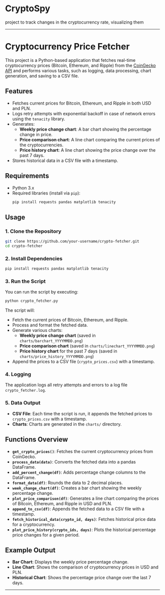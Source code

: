 # CryptoSpy
project to track changes in the cryptocurrency rate, visualizing them


---

# Cryptocurrency Price Fetcher

This project is a Python-based application that fetches real-time cryptocurrency prices (Bitcoin, Ethereum, and Ripple) from the [CoinGecko API](https://www.coingecko.com/en/api) and performs various tasks, such as logging, data processing, chart generation, and saving to a CSV file.

## Features

- Fetches current prices for Bitcoin, Ethereum, and Ripple in both USD and PLN.
- Logs retry attempts with exponential backoff in case of network errors using the `tenacity` library.
- Generates:
  - **Weekly price change chart**: A bar chart showing the percentage change in price.
  - **Price comparison chart**: A line chart comparing the current prices of the cryptocurrencies.
  - **Price history chart**: A line chart showing the price change over the past 7 days.
- Stores historical data in a CSV file with a timestamp.
  
## Requirements

- Python 3.x
- Required libraries (install via `pip`):
  ```bash
  pip install requests pandas matplotlib tenacity
  ```

## Usage

### 1. Clone the Repository

```bash
git clone https://github.com/your-username/crypto-fetcher.git
cd crypto-fetcher
```

### 2. Install Dependencies

  ```bash
  pip install requests pandas matplotlib tenacity
  ```

### 3. Run the Script

You can run the script by executing:

```bash
python crypto_fetcher.py
```

The script will:
- Fetch the current prices of Bitcoin, Ethereum, and Ripple.
- Process and format the fetched data.
- Generate various charts:
  - **Weekly price change chart** (saved in `charts/barchart_YYYYMMDD.png`)
  - **Price comparison chart** (saved in `charts/linechart_YYYYMMDD.png`)
  - **Price history chart** for the past 7 days (saved in `charts/price_history_YYYYMMDD.png`)
- Append the prices to a CSV file (`crypto_prices.csv`) with a timestamp.

### 4. Logging

The application logs all retry attempts and errors to a log file `crypto_fetcher.log`.

### 5. Data Output

- **CSV File**: Each time the script is run, it appends the fetched prices to `crypto_prices.csv` with a timestamp.
- **Charts**: Charts are generated in the `charts/` directory.

## Functions Overview

- **`get_crypto_prices()`**: Fetches the current cryptocurrency prices from CoinGecko.
- **`process_data(data)`**: Converts the fetched data into a pandas DataFrame.
- **`add_percent_change(df)`**: Adds percentage change columns to the DataFrame.
- **`format_data(df)`**: Rounds the data to 2 decimal places.
- **`week_change_chart(df)`**: Creates a bar chart showing the weekly percentage change.
- **`plot_price_comparison(df)`**: Generates a line chart comparing the prices of Bitcoin, Ethereum, and Ripple in USD and PLN.
- **`append_to_csv(df)`**: Appends the fetched data to a CSV file with a timestamp.
- **`fetch_historical_data(crypto_id, days)`**: Fetches historical price data for a cryptocurrency.
- **`plot_price_history(crypto_ids, days)`**: Plots the historical percentage price changes for a given period.

## Example Output

- **Bar Chart**: Displays the weekly price percentage change.
- **Line Chart**: Shows the comparison of cryptocurrency prices in USD and PLN.
- **Historical Chart**: Shows the percentage price change over the last 7 days.


---


